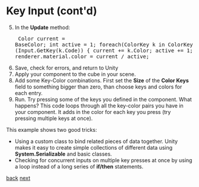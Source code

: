 # Key Input (cont'd)
5. In the **Update** method:<pre>
Color current = BaseColor;
int active = 1;
foreach(ColorKey k in ColorKeys)
{
if (Input.GetKey(k.Code))
      {
      current += k.Color;
      active +=  1;
      } 
}
renderer.material.color = current / active;</pre>
2. Save, check for errors, and return to Unity
3. Apply your component to the cube in your scene.
4. Add some Key-Color combinations. First set the **Size** of the **Color Keys** field to something bigger than zero, than choose keys and colors for each entry.
5. Run. Try pressing some of the keys you defined in the component. What happens? This code loops through all the key-color pairs you have in your component. It adds in the color for each key you press (try pressing multiple keys at once).

This example shows two good tricks:

* Using a custom class to bind related pieces of data together. Unity makes it easy to create simple collections of different data using **System.Serializable** and basic classes.
* Checking for concurrent inputs on multiple key presses at once by using a loop instead of a long series of **if/then** statements.

[back](4-11.md) [next](4-13.md)